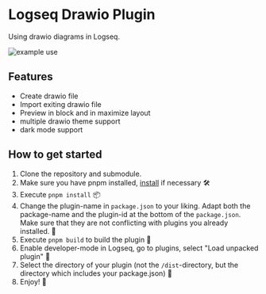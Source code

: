 # Logseq Drawio Plugin

Using drawio diagrams in Logseq.

![example use](./example.gif)

## Features

- Create drawio file
- Import exiting drawio file
- Preview in block and in maximize layout
- multiple drawio theme support
- dark mode support

## How to get started
1. Clone the repository and submodule.
2. Make sure you have pnpm installed, [install](https://pnpm.io/installation) if necessary 🛠
3. Execute `pnpm install` 📦
4. Change the plugin-name in `package.json` to your liking. Adapt both the package-name and the plugin-id at the bottom of the `package.json`. Make sure that they are not conflicting with plugins you already installed. 📝
5. Execute `pnpm build` to build the plugin 🚧
6. Enable developer-mode in Logseq, go to plugins, select "Load unpacked plugin" 🔌
7. Select the directory of your plugin (not the `/dist`-directory, but the directory which includes your package.json) 📂
8. Enjoy! 🎉
